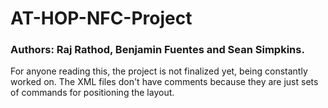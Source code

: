 # AT-HOP-NFC-Project
### Authors:  Raj Rathod, Benjamin Fuentes and Sean Simpkins.
For anyone reading this, the project is not finalized yet, being constantly worked on. 
The XML files don't have comments because they are just sets of commands for positioning the layout.
